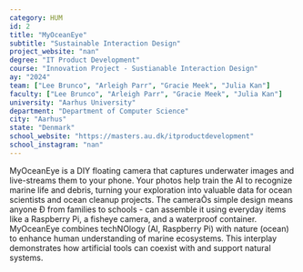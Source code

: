 ```yaml
---
category: HUM
id: 2
title: "MyOceanEye"
subtitle: "Sustainable Interaction Design"
project_website: "nan"
degree: "IT Product Development"
course: "Innovation Project - Sustianable Interaction Design"
ay: "2024"
team: ["Lee Brunco", "Arleigh Parr", "Gracie Meek", "Julia Kan"]
faculty: ["Lee Brunco", "Arleigh Parr", "Gracie Meek", "Julia Kan"]
university: "Aarhus University"
department: "Department of Computer Science"
city: "Aarhus"
state: "Denmark"
school_website: "https://masters.au.dk/itproductdevelopment"
school_instagram: "nan"
---
```


MyOceanEye is a DIY floating camera that captures underwater images and live-streams them to your phone. Your photos help train the AI to recognize marine life and debris, turning your exploration into valuable data for ocean scientists and ocean cleanup projects. The cameraÕs simple design means anyone Ð from families to schools - can assemble it using everyday items like a Raspberry Pi, a fisheye camera, and a waterproof container. MyOceanEye combines techNOlogy (AI, Raspberry Pi) with nature (ocean) to enhance human understanding of marine ecosystems. This interplay demonstrates how artificial tools can coexist with and support natural systems.
